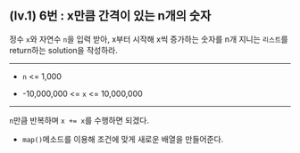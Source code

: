 ## (lv.1) 6번 : x만큼 간격이 있는 n개의 숫자
정수 `x`와 자연수 `n`을 입력 받아, x부터 시작해 x씩 증가하는 숫자를 n개 지니는 `리스트`를 return하는 solution을 작성하라.

***

* `n` <= 1,000

* -10,000,000 <= `x` <= 10,000,000

***

`n`만큼 반복하며 `x += x`를 수행하면 되겠다.

* `map()`메소드를 이용해 조건에 맞게 새로운 배열을 만들어준다.